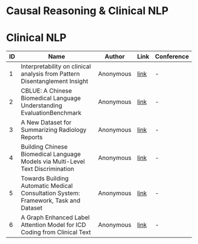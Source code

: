 # Causal Reasoning & Clinical NLP

# Clinical NLP

|ID|Name|Author|Link|Conference|
|---|---|---|---|---|
|1|Interpretability on clinical analysis from Pattern Disentanglement Insight|Anonymous|[link](https://openreview.net/forum?id=1mnGR8UW-7OO)|-|
|2|CBLUE: A Chinese Biomedical Language Understanding EvaluationBenchmark|Anonymous|[link](https://openreview.net/forum?id=ZHJ0kw4Ry77)|-|
|3|A New Dataset for Summarizing Radiology Reports|Anonymous|[link](https://openreview.net/forum?id=hVhvWq5onI)|-|
|4|Building Chinese Biomedical Language Models via Multi-Level Text Discrimination |Anonymous|[link](https://openreview.net/forum?id=avbPntXOwCW)|-|
|5|Towards Building Automatic Medical Consultation System: Framework, Task and Dataset|Anonymous|[link](https://openreview.net/forum?id=q9uLLvoLUWD)|-|
|6|A Graph Enhanced Label Attention Model for ICD Coding from Clinical Text|Anonymous|[link](https://openreview.net/forum?id=qlYYH9VLVbq)|-|
